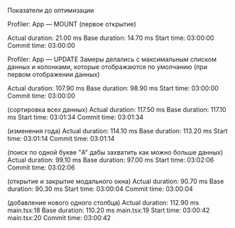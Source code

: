 Показатели до оптимизации

Profiler: App — MOUNT (первое открытие)

Actual duration: 21.00 ms
Base duration: 14.70 ms
Start time: 03:00:00
Commit time: 03:00:00

Profiler: App — UPDATE
Замеры делались с максимальным списком данных и колонками, которые отображаются по умолчанию
(при первом отображении данных)

Actual duration: 107.90 ms
Base duration: 98.90 ms
Start time: 03:00:00
Commit time: 03:00:00

(сортировка всех данных)
Actual duration: 117.50 ms
Base duration: 117.10 ms
Start time: 03:01:34
Commit time: 03:01:34

(изменения года)
Actual duration: 114.10 ms
Base duration: 113.20 ms
Start time: 03:01:14
Commit time: 03:01:14

(поиск по одной букве "A" дабы захватить как можно больше данных)
Actual duration: 99.10 ms
Base duration: 97.00 ms
Start time: 03:02:06
Commit time: 03:02:06

(открытие и закрытие модального окна)
Actual duration: 90.70 ms
Base duration: 90.30 ms
Start time: 03:00:04
Commit time: 03:00:04

(добавление нового одного столбца)
Actual duration: 112.90 ms
main.tsx:18 Base duration: 110.20 ms
main.tsx:19 Start time: 03:00:42
main.tsx:20 Commit time: 03:00:42
